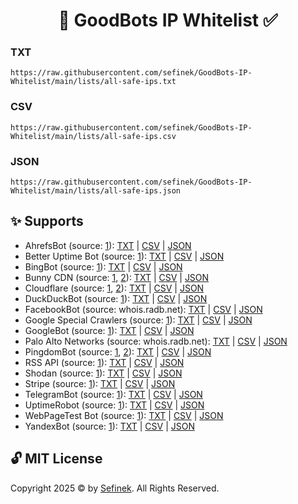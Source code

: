 <h1 align="center">📑 GoodBots IP Whitelist ✅</h1>

### TXT
```text
https://raw.githubusercontent.com/sefinek/GoodBots-IP-Whitelist/main/lists/all-safe-ips.txt
```

### CSV
```text
https://raw.githubusercontent.com/sefinek/GoodBots-IP-Whitelist/main/lists/all-safe-ips.csv
```

### JSON
```text
https://raw.githubusercontent.com/sefinek/GoodBots-IP-Whitelist/main/lists/all-safe-ips.json
```

## ✨ Supports
- AhrefsBot (source: [1](https://api.ahrefs.com/v3/public/crawler-ips)): [TXT](https://raw.githubusercontent.com/sefinek/GoodBots-IP-Whitelist/main/lists/ahrefsbot/ips.txt) | [CSV](https://raw.githubusercontent.com/sefinek/GoodBots-IP-Whitelist/main/lists/ahrefsbot/ips.csv) | [JSON](https://raw.githubusercontent.com/sefinek/GoodBots-IP-Whitelist/main/lists/ahrefsbot/ips.json)
- Better Uptime Bot (source: [1](https://betteruptime.com/ips.txt)): [TXT](https://raw.githubusercontent.com/sefinek/GoodBots-IP-Whitelist/main/lists/betteruptimebot/ips.txt) | [CSV](https://raw.githubusercontent.com/sefinek/GoodBots-IP-Whitelist/main/lists/betteruptimebot/ips.csv) | [JSON](https://raw.githubusercontent.com/sefinek/GoodBots-IP-Whitelist/main/lists/betteruptimebot/ips.json)
- BingBot (source: [1](https://www.bing.com/toolbox/bingbot.json)): [TXT](https://raw.githubusercontent.com/sefinek/GoodBots-IP-Whitelist/main/lists/bingbot/ips.txt) | [CSV](https://raw.githubusercontent.com/sefinek/GoodBots-IP-Whitelist/main/lists/bingbot/ips.csv) | [JSON](https://raw.githubusercontent.com/sefinek/GoodBots-IP-Whitelist/main/lists/bingbot/ips.json)
- Bunny CDN (source: [1](https://api.bunny.net/system/edgeserverlist/plain), [2](https://api.bunny.net/system/edgeserverlist/ipv6)): [TXT](https://raw.githubusercontent.com/sefinek/GoodBots-IP-Whitelist/main/lists/bunnycdn/ips.txt) | [CSV](https://raw.githubusercontent.com/sefinek/GoodBots-IP-Whitelist/main/lists/bunnycdn/ips.csv) | [JSON](https://raw.githubusercontent.com/sefinek/GoodBots-IP-Whitelist/main/lists/bunnycdn/ips.json)
- Cloudflare (source: [1](https://www.cloudflare.com/ips-v4), [2](https://www.cloudflare.com/ips-v6)): [TXT](https://raw.githubusercontent.com/sefinek/GoodBots-IP-Whitelist/main/lists/cloudflare/ips.txt) | [CSV](https://raw.githubusercontent.com/sefinek/GoodBots-IP-Whitelist/main/lists/cloudflare/ips.csv) | [JSON](https://raw.githubusercontent.com/sefinek/GoodBots-IP-Whitelist/main/lists/cloudflare/ips.json)
- DuckDuckBot (source: [1](https://raw.githubusercontent.com/duckduckgo/duckduckgo-help-pages/master/_docs/results/duckduckbot.md)): [TXT](https://raw.githubusercontent.com/sefinek/GoodBots-IP-Whitelist/main/lists/duckduckbot/ips.txt) | [CSV](https://raw.githubusercontent.com/sefinek/GoodBots-IP-Whitelist/main/lists/duckduckbot/ips.csv) | [JSON](https://raw.githubusercontent.com/sefinek/GoodBots-IP-Whitelist/main/lists/duckduckbot/ips.json)
- FacebookBot (source: whois.radb.net): [TXT](https://raw.githubusercontent.com/sefinek/GoodBots-IP-Whitelist/main/lists/facebookbot/ips.txt) | [CSV](https://raw.githubusercontent.com/sefinek/GoodBots-IP-Whitelist/main/lists/facebookbot/ips.csv) | [JSON](https://raw.githubusercontent.com/sefinek/GoodBots-IP-Whitelist/main/lists/facebookbot/ips.json)
- Google Special Crawlers (source: [1](https://developers.google.com/search/apis/ipranges/special-crawlers.json)): [TXT](https://raw.githubusercontent.com/sefinek/GoodBots-IP-Whitelist/main/lists/google-special-crawlers/ips.txt) | [CSV](https://raw.githubusercontent.com/sefinek/GoodBots-IP-Whitelist/main/lists/google-special-crawlers/ips.csv) | [JSON](https://raw.githubusercontent.com/sefinek/GoodBots-IP-Whitelist/main/lists/google-special-crawlers/ips.json)
- GoogleBot (source: [1](https://developers.google.com/static/search/apis/ipranges/googlebot.json)): [TXT](https://raw.githubusercontent.com/sefinek/GoodBots-IP-Whitelist/main/lists/googlebot/ips.txt) | [CSV](https://raw.githubusercontent.com/sefinek/GoodBots-IP-Whitelist/main/lists/googlebot/ips.csv) | [JSON](https://raw.githubusercontent.com/sefinek/GoodBots-IP-Whitelist/main/lists/googlebot/ips.json)
- Palo Alto Networks (source: whois.radb.net): [TXT](https://raw.githubusercontent.com/sefinek/GoodBots-IP-Whitelist/main/lists/paloaltonetworks/ips.txt) | [CSV](https://raw.githubusercontent.com/sefinek/GoodBots-IP-Whitelist/main/lists/paloaltonetworks/ips.csv) | [JSON](https://raw.githubusercontent.com/sefinek/GoodBots-IP-Whitelist/main/lists/paloaltonetworks/ips.json)
- PingdomBot (source: [1](https://my.pingdom.com/probes/ipv4), [2](https://my.pingdom.com/probes/ipv6)): [TXT](https://raw.githubusercontent.com/sefinek/GoodBots-IP-Whitelist/main/lists/pingdombot/ips.txt) | [CSV](https://raw.githubusercontent.com/sefinek/GoodBots-IP-Whitelist/main/lists/pingdombot/ips.csv) | [JSON](https://raw.githubusercontent.com/sefinek/GoodBots-IP-Whitelist/main/lists/pingdombot/ips.json)
- RSS API (source: [1](https://rssapi.net/ips.txt)): [TXT](https://raw.githubusercontent.com/sefinek/GoodBots-IP-Whitelist/main/lists/rssapi/ips.txt) | [CSV](https://raw.githubusercontent.com/sefinek/GoodBots-IP-Whitelist/main/lists/rssapi/ips.csv) | [JSON](https://raw.githubusercontent.com/sefinek/GoodBots-IP-Whitelist/main/lists/rssapi/ips.json)
- Shodan (source: [1](https://gist.githubusercontent.com/sefinek/c4a0630324412447cacab94cbccdd58e/raw/shodan.ips)): [TXT](https://raw.githubusercontent.com/sefinek/GoodBots-IP-Whitelist/main/lists/shodan/ips.txt) | [CSV](https://raw.githubusercontent.com/sefinek/GoodBots-IP-Whitelist/main/lists/shodan/ips.csv) | [JSON](https://raw.githubusercontent.com/sefinek/GoodBots-IP-Whitelist/main/lists/shodan/ips.json)
- Stripe (source: [1](https://stripe.com/files/ips/ips_webhooks.txt)): [TXT](https://raw.githubusercontent.com/sefinek/GoodBots-IP-Whitelist/main/lists/stripewebhook/ips.txt) | [CSV](https://raw.githubusercontent.com/sefinek/GoodBots-IP-Whitelist/main/lists/stripewebhook/ips.csv) | [JSON](https://raw.githubusercontent.com/sefinek/GoodBots-IP-Whitelist/main/lists/stripewebhook/ips.json)
- TelegramBot (source: [1](https://core.telegram.org/resources/cidr.txt)): [TXT](https://raw.githubusercontent.com/sefinek/GoodBots-IP-Whitelist/main/lists/telegrambot/ips.txt) | [CSV](https://raw.githubusercontent.com/sefinek/GoodBots-IP-Whitelist/main/lists/telegrambot/ips.csv) | [JSON](https://raw.githubusercontent.com/sefinek/GoodBots-IP-Whitelist/main/lists/telegrambot/ips.json)
- UptimeRobot (source: [1](https://uptimerobot.com/inc/files/ips/IPv4andIPv6.txt)): [TXT](https://raw.githubusercontent.com/sefinek/GoodBots-IP-Whitelist/main/lists/uptimerobot/ips.txt) | [CSV](https://raw.githubusercontent.com/sefinek/GoodBots-IP-Whitelist/main/lists/uptimerobot/ips.csv) | [JSON](https://raw.githubusercontent.com/sefinek/GoodBots-IP-Whitelist/main/lists/uptimerobot/ips.json)
- WebPageTest Bot (source: [1](https://www.webpagetest.org/addresses.php?f=json)): [TXT](https://raw.githubusercontent.com/sefinek/GoodBots-IP-Whitelist/main/lists/webpagetestbot/ips.txt) | [CSV](https://raw.githubusercontent.com/sefinek/GoodBots-IP-Whitelist/main/lists/webpagetestbot/ips.csv) | [JSON](https://raw.githubusercontent.com/sefinek/GoodBots-IP-Whitelist/main/lists/webpagetestbot/ips.json)
- YandexBot (source: [1](https://yandex.com/ips)): [TXT](https://raw.githubusercontent.com/sefinek/GoodBots-IP-Whitelist/main/lists/yandexbot/ips.txt) | [CSV](https://raw.githubusercontent.com/sefinek/GoodBots-IP-Whitelist/main/lists/yandexbot/ips.csv) | [JSON](https://raw.githubusercontent.com/sefinek/GoodBots-IP-Whitelist/main/lists/yandexbot/ips.json)

## 🔓 MIT License
Copyright 2025 © by [Sefinek](https://sefinek.net). All Rights Reserved.